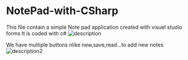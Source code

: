 # NotePad-with-CSharp
This file contain a simple Note pad application created with visuel studio forms It is coded with c#
![description](https://user-images.githubusercontent.com/80596901/111224517-da803000-85de-11eb-957a-a26d2a5d392f.png)

We have multiple buttons nlike new,save,read...to add new notes  
![description2](https://user-images.githubusercontent.com/80596901/111224817-3ba80380-85df-11eb-9d1f-3137d87f9e52.PNG)
 
